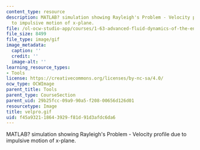 ```yaml
---
content_type: resource
description: MATLAB? simulation showing Rayleigh's Problem - Velocity profile due
  to impulsive motion of x-plane.
file: /ol-ocw-studio-app/courses/1-63-advanced-fluid-dynamics-of-the-environment-fall-2002/f45a932118643929f81d91d3afdc6da6_velpro.gif
file_size: 8499
file_type: image/gif
image_metadata:
  caption: ''
  credit: ''
  image-alt: ''
learning_resource_types:
- Tools
license: https://creativecommons.org/licenses/by-nc-sa/4.0/
ocw_type: OCWImage
parent_title: Tools
parent_type: CourseSection
parent_uid: 29b25fcc-09a9-90a5-f208-00656d126d01
resourcetype: Image
title: velpro.gif
uid: f45a9321-1864-3929-f81d-91d3afdc6da6
---
```

MATLAB? simulation showing Rayleigh's Problem - Velocity profile due to impulsive motion of x-plane.